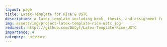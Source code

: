 ```yaml
---
layout: page
title: Latex-Template for Rice & USTC
description: a latex template including book, thesis, and assignment for Rice and USTC university.
img: assets/img/project-latex-template-rice-ustc.jpg
redirect: https://github.com/OUCyf/Latex-Template-Rice-USTC
importance: 4
category: software
---
```


